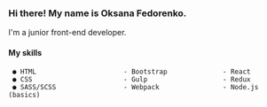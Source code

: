 ### Hi there! My name is Oksana Fedorenko.

I'm a junior front-end developer. 

#### My skills
```
 ● HTML                      - Bootstrap              - React
 ● CSS                       - Gulp                   - Redux
 ● SASS/SCSS                 - Webpack                - Node.js (basics)
```


<!--
**OksanaFedorenko/OksanaFedorenko** is a ✨ _special_ ✨ repository because its `README.md` (this file) appears on your GitHub profile.

Here are some ideas to get you started:

- 🔭 I’m currently working on ...
- 🌱 I’m currently learning ...
- 👯 I’m looking to collaborate on ...
- 🤔 I’m looking for help with ...
- 💬 Ask me about ...
- 📫 How to reach me: ...
- 😄 Pronouns: ...
- ⚡ Fun fact: ...
-->
